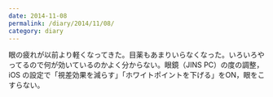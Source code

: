 ```yaml
---
date: 2014-11-08
permalink: /diary/2014/11/08/
category: diary
---
```


眼の疲れが以前より軽くなってきた。目薬もあまりいらなくなった。いろいろやってるので何が効いているのかよく分からない。眼鏡（JINS PC）の度の調整，iOS の設定で「視差効果を減らす」「ホワイトポイントを下げる」をON，眼をこすらない。